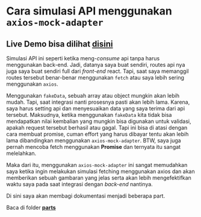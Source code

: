 # Cara simulasi API menggunakan `axios-mock-adapter`

## **Live Demo bisa dilihat** [**disini**](https://codesandbox.io/s/axios-mock-adapter-reactjs-4x6px2?file=/src/App.js)

Simulasi API ini seperti ketika meng-*consume* api tanpa harus menggunakan back-end. Jadi, datanya saya buat sendiri, routes api nya juga saya buat sendiri full dari *front-end* react. Tapi, saat saya memanggil routes tersebut benar-benar menggunakan `fetch` atau saya lebih sering menggunakan `axios`.

Menggunakan `fakeData`, sebuah array atau object mungkin akan lebih mudah. Tapi, saat integrasi nanti prosesnya pasti akan lebih lama. Karena, saya harus setting api dan menyesuaikan data yang saya terima dari api tersebut. Maksudnya, ketika menggunakan `fakeData` kita tidak bisa mendapatkan nilai kembalian yang mungkin bisa digunakan untuk validasi, apakah request tersebut berhasil atau gagal. Tapi ini bisa di atasi dengan cara membuat promise, cuman effort yang harus dibayar tentu akan lebih lama dibandingkan menggunakan `axios-mock-adapter`. BTW, saya juga pernah mencoba fetch menggunakan **Promise** dan ternyata itu sangat melelahkan.

Maka dari itu, menggunakan `axios-mock-adapter` ini sangat memudahkan saya ketika ingin melakukan simulasi fetching menggunakan axios dan akan memberikan sebuah gambaran yang jelas serta akan lebih mengefektifkan waktu saya pada saat integrasi dengan *back-end* nantinya.

Di sini saya akan membagi dokumentasi menjadi beberapa part.

Baca di folder [**parts**](./parts/)
